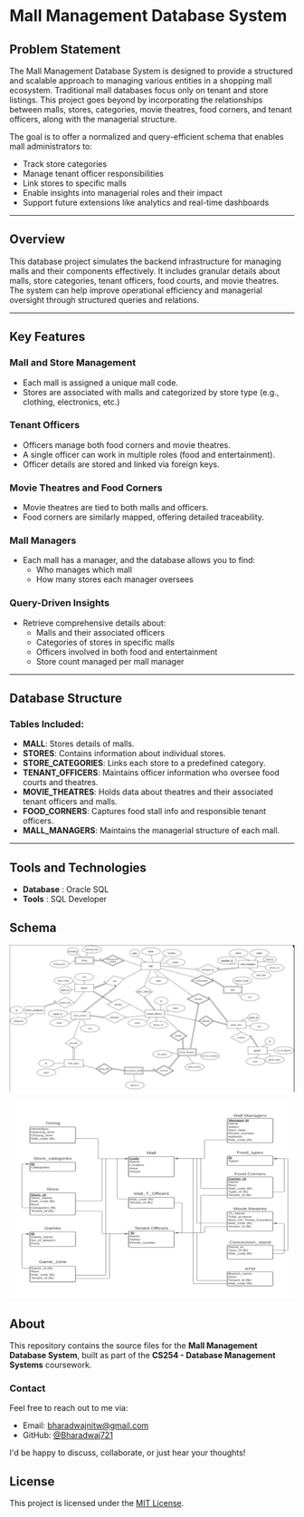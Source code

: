 # Mall Management Database System

## Problem Statement
The Mall Management Database System is designed to provide a structured and scalable approach to managing various entities in a shopping mall ecosystem. Traditional mall databases focus only on tenant and store listings. This project goes beyond by incorporating the relationships between malls, stores, categories, movie theatres, food corners, and tenant officers, along with the managerial structure.

The goal is to offer a normalized and query-efficient schema that enables mall administrators to:
- Track store categories
- Manage tenant officer responsibilities
- Link stores to specific malls
- Enable insights into managerial roles and their impact
- Support future extensions like analytics and real-time dashboards

---

## Overview
This database project simulates the backend infrastructure for managing malls and their components effectively. It includes granular details about malls, store categories, tenant officers, food courts, and movie theatres. The system can help improve operational efficiency and managerial oversight through structured queries and relations.

---

## Key Features

### Mall and Store Management
- Each mall is assigned a unique mall code.
- Stores are associated with malls and categorized by store type (e.g., clothing, electronics, etc.)

### Tenant Officers
- Officers manage both food corners and movie theatres.
- A single officer can work in multiple roles (food and entertainment).
- Officer details are stored and linked via foreign keys.

### Movie Theatres and Food Corners
- Movie theatres are tied to both malls and officers.
- Food corners are similarly mapped, offering detailed traceability.

### Mall Managers
- Each mall has a manager, and the database allows you to find:
  - Who manages which mall
  - How many stores each manager oversees

### Query-Driven Insights
- Retrieve comprehensive details about:
  - Malls and their associated officers
  - Categories of stores in specific malls
  - Officers involved in both food and entertainment
  - Store count managed per mall manager

---

## Database Structure

### Tables Included:

- **MALL**: Stores details of malls.
- **STORES**: Contains information about individual stores.
- **STORE_CATEGORIES**: Links each store to a predefined category.
- **TENANT_OFFICERS**: Maintains officer information who oversee food courts and theatres.
- **MOVIE_THEATRES**: Holds data about theatres and their associated tenant officers and malls.
- **FOOD_CORNERS**: Captures food stall info and responsible tenant officers.
- **MALL_MANAGERS**: Maintains the managerial structure of each mall.

---

## Tools and Technologies 

- **Database** : Oracle SQL
- **Tools**    : SQL Developer


## Schema

![Mall DB ER Diagram](images/er_diagram.png)  

![Mall DB Relational Schema](images/relational_schema.png)


## About

This repository contains the source files for the **Mall Management Database System**, built as part of the **CS254 - Database Management Systems** coursework.

### Contact

Feel free to reach out to me via:

- Email: bharadwajnitw@gmail.com  
- GitHub: [@Bharadwaj721](https://github.com/Bharadwaj721)

I'd be happy to discuss, collaborate, or just hear your thoughts!

## License

This project is licensed under the [MIT License](./LICENSE).
